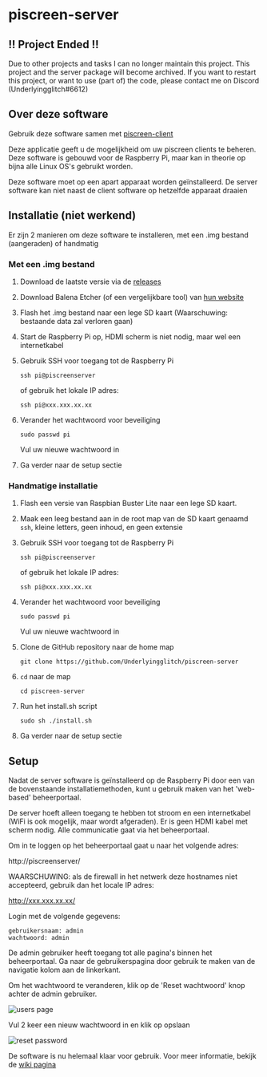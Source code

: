 # piscreen-server
## !! Project Ended !!
Due to other projects and tasks I can no longer maintain this project. This project and the server package will become archived. If you want to restart this project, or want to use (part of) the code, please contact me on Discord (Underlyingglitch#6612)

## Over deze software
Gebruik deze software samen met [piscreen-client](https://github.com/Underlyingglitch/piscreen-client)

Deze applicatie geeft u de mogelijkheid om uw piscreen clients te beheren. Deze software is gebouwd voor de Raspberry Pi, maar kan in theorie op bijna alle Linux OS's gebruikt worden.

Deze software moet op een apart apparaat worden geïnstalleerd. De server software kan niet naast de client software op hetzelfde apparaat draaien

## Installatie (niet werkend)
Er zijn 2 manieren om deze software te installeren, met een .img bestand (aangeraden) of handmatig

### Met een .img bestand
1. Download de laatste versie via de [releases](https://github.com/Underlyingglitch/piscreen-server/releases)

2. Download Balena Etcher (of een vergelijkbare tool) van [hun website](https://www.balena.io/etcher/)

3. Flash het .img bestand naar een lege SD kaart (Waarschuwing: bestaande data zal verloren gaan)

4. Start de Raspberry Pi op, HDMI scherm is niet nodig, maar wel een internetkabel

5. Gebruik SSH voor toegang tot de Raspberry Pi

   `ssh pi@piscreenserver`

   of gebruik het lokale IP adres:

   `ssh pi@xxx.xxx.xx.xx`

6. Verander het wachtwoord voor beveiliging

   `sudo passwd pi`

   Vul uw nieuwe wachtwoord in

7. Ga verder naar de setup sectie

### Handmatige installatie
1. Flash een versie van Raspbian Buster Lite naar een lege SD kaart.

2. Maak een leeg bestand aan in de root map van de SD kaart genaamd `ssh`, kleine letters, geen inhoud, en geen extensie

3. Gebruik SSH voor toegang tot de Raspberry Pi

   `ssh pi@piscreenserver`

   of gebruik het lokale IP adres:

   `ssh pi@xxx.xxx.xx.xx`

4. Verander het wachtwoord voor beveiliging

   `sudo passwd pi`

   Vul uw nieuwe wachtwoord in

5. Clone de GitHub repository naar de home map

   `git clone https://github.com/Underlyingglitch/piscreen-server`

6. `cd` naar de map

   `cd piscreen-server`

7. Run het install.sh script

   `sudo sh ./install.sh`

8. Ga verder naar de setup sectie

## Setup
Nadat de server software is geïnstalleerd op de Raspberry Pi door een van de bovenstaande installatiemethoden, kunt u gebruik maken van het 'web-based' beheerportaal.

De server hoeft alleen toegang te hebben tot stroom en een internetkabel (WiFi is ook mogelijk, maar wordt afgeraden). Er is geen HDMI kabel met scherm nodig. Alle communicatie gaat via het beheerportaal.

Om in te loggen op het beheerportaal gaat u naar het volgende adres:

http://piscreenserver/

WAARSCHUWING: als de firewall in het netwerk deze hostnames niet accepteerd, gebruik dan het locale IP adres:

http://xxx.xxx.xx.xx/

Login met de volgende gegevens:

```
gebruikersnaam: admin
wachtwoord: admin
```

De admin gebruiker heeft toegang tot alle pagina's binnen het beheerportaal. Ga naar de gebruikerspagina door gebruik te maken van de navigatie kolom aan de linkerkant.

Om het wachtwoord te veranderen, klik op de 'Reset wachtwoord' knop achter de admin gebruiker.

![users page](https://user-images.githubusercontent.com/36314703/79972569-715b6f80-8496-11ea-9501-b5d825b989ff.png)

Vul 2 keer een nieuw wachtwoord in en klik op opslaan

![reset password](https://user-images.githubusercontent.com/36314703/79980290-2c8a0580-84a3-11ea-8319-a19de0cb6fbc.png)

De software is nu helemaal klaar voor gebruik. Voor meer informatie, bekijk de [wiki pagina](https://github.com/Underlyingglitch/piscreen-server/wiki)
